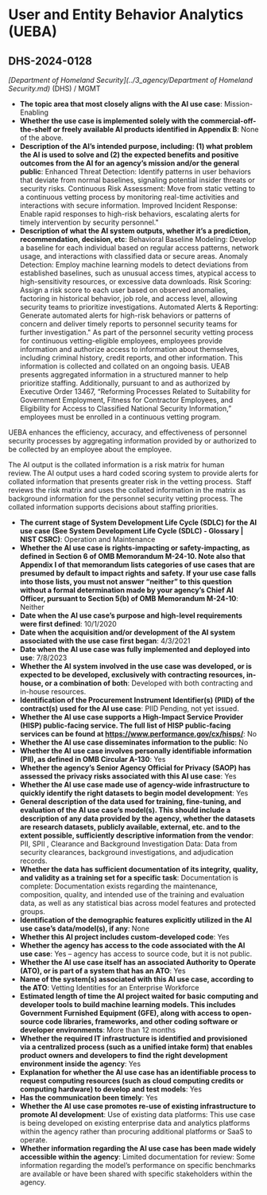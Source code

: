 # User and Entity Behavior Analytics (UEBA)
## DHS-2024-0128
_[Department of Homeland Security](../3_agency/Department of Homeland Security.md)_ (DHS) / MGMT


+ **The topic area that most closely aligns with the AI use case**: Mission-Enabling
+ **Whether the use case is implemented solely with the commercial-off-the-shelf or freely available AI products identified in Appendix B**: None of the above.
+ **Description of the AI’s intended purpose, including: (1) what problem the AI is used to solve and (2) the expected benefits and positive outcomes from the AI for an agency’s mission and/or the general public**: Enhanced Threat Detection: Identify patterns in user behaviors that deviate from normal baselines, signaling potential insider threats or security risks. Continuous Risk Assessment: Move from static vetting to a continuous vetting process by monitoring real-time activities and interactions with secure information.
Improved Incident Response: Enable rapid responses to high-risk behaviors, escalating alerts for timely intervention by security personnel."
+ **Description of what the AI system outputs, whether it’s a prediction, recommendation, decision, etc**: Behavioral Baseline Modeling: Develop a baseline for each individual based on regular access patterns, network usage, and interactions with classified data or secure areas.
Anomaly Detection: Employ machine learning models to detect deviations from established baselines, such as unusual access times, atypical access to high-sensitivity resources, or excessive data downloads.
Risk Scoring: Assign a risk score to each user based on observed anomalies, factoring in historical behavior, job role, and access level, allowing security teams to prioritize investigations.
Automated Alerts & Reporting: Generate automated alerts for high-risk behaviors or patterns of concern and deliver timely reports to personnel security teams for further investigation."
As part of the personnel security vetting process for continuous vetting-eligible employees, employees provide information and authorize access to information about themselves, including criminal history, credit reports, and other information. This information is collected and collated on an ongoing basis. UEAB presents aggregated information in a structured manner to help prioritize staffing.  Additionally, pursuant to and as authorized by Executive Order 13467, “Reforming Processes Related to Suitability for Government Employment, Fitness for Contractor Employees, and Eligibility for Access to Classified National Security Information,” employees must be enrolled in a continuous vetting program.   

UEBA enhances the efficiency, accuracy, and effectiveness of personnel security processes by aggregating information provided by or authorized to be collected by an employee about the employee.   

The AI output is the collated information is a risk matrix for human review. The AI output uses a hard coded scoring system to provide alerts for collated information that presents greater risk in the vetting process.  Staff reviews the risk matrix and uses the collated information in the matrix as background information for the personnel security vetting process. The collated information supports decisions about staffing priorities. 
+ **The current stage of System Development Life Cycle (SDLC) for the AI use case (See System Development Life Cycle (SDLC) - Glossary | NIST CSRC)**: Operation and Maintenance
+ **Whether the AI use case is rights-impacting or safety-impacting, as defined in Section 6 of OMB Memorandum M-24-10. Note also that Appendix I of that memorandum lists categories of use cases that are presumed by default to impact rights and safety. If your use case falls into those lists, you must not answer “neither” to this question without a formal determination made by your agency’s Chief AI Officer, pursuant to Section 5(b) of OMB Memorandum M-24-10**: Neither
+ **Date when the AI use case’s purpose and high-level requirements were first defined**: 10/1/2020
+ **Date when the acquisition and/or development of the AI system associated with the use case first began**: 4/3/2021
+ **Date when the AI use case was fully implemented and deployed into use**: 7/8/2023
+ **Whether the AI system involved in the use case was developed, or is expected to be developed, exclusively with contracting resources, in-house, or a combination of both**: Developed with both contracting and in-house resources.
+ **Identification of the Procurement Instrument Identifier(s) (PIID) of the contract(s) used for the AI use case**: PIID Pending, not yet issued.
+ **Whether the AI use case supports a High-Impact Service Provider (HISP) public-facing service. The full list of HISP public-facing services can be found at https://www.performance.gov/cx/hisps/**: No
+ **Whether the AI use case disseminates information to the public**: No
+ **Whether the AI use case involves personally identifiable information (PII), as defined in OMB Circular A-130**: Yes
+ **Whether the agency’s Senior Agency Official for Privacy (SAOP) has assessed the privacy risks associated with this AI use case**: Yes
+ **Whether the AI use case made use of agency-wide infrastructure to quickly identify the right datasets to begin model development**: Yes
+ **General description of the data used for training, fine-tuning, and evaluation of the AI use case’s model(s). This should include a description of any data provided by the agency, whether the datasets are research datasets, publicly available, external, etc. and to the extent possible, sufficiently descriptive information from the vendor**: PII, SPII , Clearance and Background Investigation Data: Data from security clearances, background investigations, and adjudication records.
+ **Whether the data has sufficient documentation of its integrity, quality, and validity as a training set for a specific task**: Documentation is complete: Documentation exists regarding the maintenance, composition, quality, and intended use of the training and evaluation data, as well as any statistical bias across model features and protected groups.
+ **Identification of the demographic features explicitly utilized in the AI use case’s data/model(s), if any**: None
+ **Whether this AI project includes custom-developed code**: Yes
+ **Whether the agency has access to the code associated with the AI use case**: Yes – agency has access to source code, but it is not public.
+ **Whether the AI use case itself has an associated Authority to Operate (ATO), or is part of a system that has an ATO**: Yes
+ **Name of the system(s) associated with this AI use case, according to the ATO**: Vetting Identities for an Enterprise Workforce
+ **Estimated length of time the AI project waited for basic computing and developer tools to build machine learning models. This includes Government Furnished Equipment (GFE), along with access to open-source code libraries, frameworks, and other coding software or developer environments**: More than 12 months
+ **Whether the required IT infrastructure is identified and provisioned via a centralized process (such as a unified intake form) that enables product owners and developers to find the right development environment inside the agency**: Yes
+ **Explanation for whether the AI use case has an identifiable process to request computing resources (such as cloud computing credits or computing hardware) to develop and test models**: Yes
+ **Has the communication been timely**: Yes
+ **Whether the AI use case promotes re-use of existing infrastructure to promote AI development**: Use of existing data platforms: This use case is being developed on existing enterprise data and analytics platforms within the agency rather than procuring additional platforms or SaaS to operate.
+ **Whether information regarding the AI use case has been made widely accessible within the agency**: Limited documentation for review: Some information regarding the model’s performance on specific benchmarks are available or have been shared with specific stakeholders within the agency.